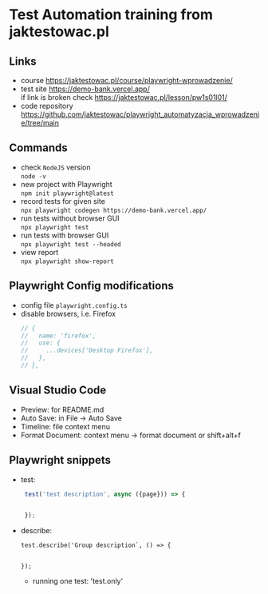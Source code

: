 # Test Automation training from jaktestowac.pl

## Links
- course https://jaktestowac.pl/course/playwright-wprowadzenie/
- test site https://demo-bank.vercel.app/  
if link is broken check https://jaktestowac.pl/lesson/pw1s01l01/
- code repository https://github.com/jaktestowac/playwright_automatyzacja_wprowadzenie/tree/main

## Commands
- check `NodeJS` version  
`node -v`
- new project with Playwright  
`npm init playwright@latest`
- record tests for given site  
`npx playwright codegen https://demo-bank.vercel.app/`
- run tests without browser GUI  
`npx playwright test`
- run tests with browser GUI  
`npx playwright test --headed`
- view report  
`npx playwright show-report`

## Playwright Config modifications
- config file `playwright.config.ts`
- disable browsers, i.e. Firefox  
    ```javascript
    // {
    //   name: 'firefox',
    //   use: {
    //     ...devices['Desktop Firefox'],
    //   },
    // },
    ```


## Visual Studio Code
- Preview: for README.md
- Auto Save: in File            -> Auto Save
- Timeline: file context menu
- Format Document: context menu -> format document or shift+alt+f

## Playwright snippets
- test:
   ```javascript
    test('test description', async ({page})) => {


    });
    ```

- describe:
    ```javasrcipt
    test.describe('Group description`, () => {


    });
    ```

    - running one test: 'test.only'